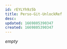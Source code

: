 ```yaml
---
id: rEYLYh9z5b
title: Perso-Git-UnlockRef
desc: 
updated: 1669805390347
created: 1669805390347
---
```


*empty*
